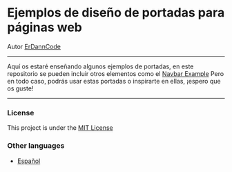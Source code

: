 # Ejemplos de diseño de portadas para páginas web

Autor [ErDannCode](https://www.instagram.com/erdanncode/)

---

Aquí os estaré enseñando algunos ejemplos de portadas, en este repositorio se pueden incluir otros elementos como el [Navbar Example]() Pero en todo caso, podrás usar estas portadas o inspirarte en ellas, ¡espero que os guste!

---

### License

This project is under the [MIT License](./LICENSE.md)

### Other languages

- [Español](./README-español.md)
